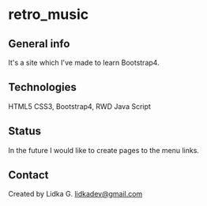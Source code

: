 # retro_music

## General info
It's a site which I've made to learn Bootstrap4.

## Technologies
HTML5
CSS3, Bootstrap4, RWD
Java Script

## Status
In the future I would like to create pages to the menu links.

## Contact
Created by Lidka G. lidkadev@gmail.com
